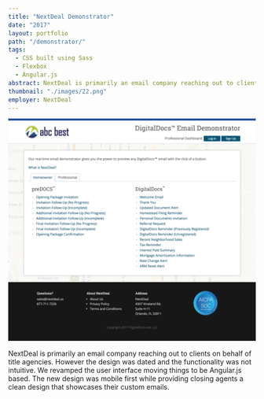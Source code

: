 ```yaml
---
title: "NextDeal Demonstrator"
date: "2017"
layout: portfolio
path: "/demonstrator/"
tags:
  - CSS built using Sass
  - Flexbox
  - Angular.js
abstract: NextDeal is primarily an email company reaching out to clients on behalf of title agencies.
thumbnail: "./images/22.png"
employer: NextDeal
---
```

![](./images/22.png)

NextDeal is primarily an email company reaching out to clients on behalf of title agencies. However the design was dated and the functionality was not intuitive. We revamped the user interface moving things to be Angular.js based. The new design was mobile first while providing closing agents a clean design that showcases their custom emails.